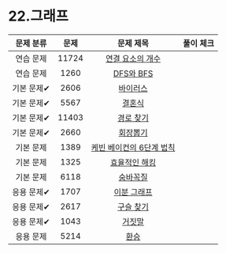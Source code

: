 # 22.그래프

| 문제 분류  |  문제   |                         문제 제목                          | 풀이 체크 |
|:------:|:-----:|:------------------------------------------------------:|:-----:|
| 연습 문제  | 11724 |   [연결 요소의 개수](https://www.acmicpc.net/problem/11724)   |       |
| 연습 문제  | 1260  |    [DFS와 BFS](https://www.acmicpc.net/problem/1260)    |       |
| 기본 문제✔ | 2606  |      [바이러스](https://www.acmicpc.net/problem/2606)      |       |
| 기본 문제✔ | 5567  |      [결혼식](https://www.acmicpc.net/problem/5567)       |       |
| 기본 문제✔ | 11403 |     [경로 찾기](https://www.acmicpc.net/problem/11403)     |       |
| 기본 문제✔ | 2660  |      [회장뽑기](https://www.acmicpc.net/problem/2660)      |       |
| 기본 문제  | 1389  | [케빈 베이컨의 6단계 법칙](https://www.acmicpc.net/problem/1389) |       |
| 기본 문제  | 1325  |    [효율적인 해킹](https://www.acmicpc.net/problem/1325)     |       |
| 기본 문제  | 6118  |      [숨바꼭질](https://www.acmicpc.net/problem/6118)      |       |
| 응용 문제✔ | 1707  |     [이분 그래프](https://www.acmicpc.net/problem/1707)     |       |
| 응용 문제✔ | 2617  |     [구슬 찾기](https://www.acmicpc.net/problem/2617)      |       |
| 응용 문제✔ | 1043  |      [거짓말](https://www.acmicpc.net/problem/1043)       |       |
| 응용 문제  | 5214  |       [환승](https://www.acmicpc.net/problem/5214)       |       |
